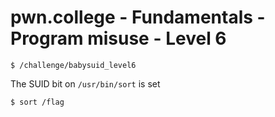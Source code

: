 # pwn.college - Fundamentals - Program misuse - Level 6
```
$ /challenge/babysuid_level6
```
The SUID bit on `/usr/bin/sort` is set
```
$ sort /flag
```
